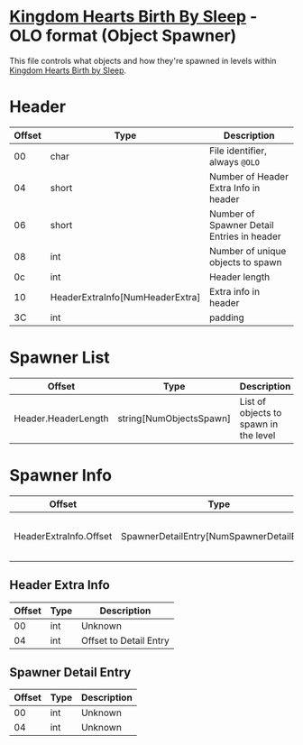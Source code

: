 # [Kingdom Hearts Birth By Sleep](index.md) - OLO format (Object Spawner)

This file controls what objects and how they're spawned in levels within [Kingdom Hearts Birth by Sleep](../../index).

# Header
| Offset | Type  | Description
|--------|-------|------------
| 00     | char   | File identifier, always `@OLO`
| 04     | short   | Number of Header Extra Info in header
| 06     | short | Number of Spawner Detail Entries in header
| 08     | int | Number of unique objects to spawn
| 0c     | int | Header length
| 10     | HeaderExtraInfo[NumHeaderExtra]   | Extra info in header
| 3C     | int   | padding

# Spawner List
| Offset | Type  | Description
|--------|-------|------------
| Header.HeaderLength     | string[NumObjectsSpawn]   | List of objects to spawn in the level

# Spawner Info
| Offset | Type  | Description
|--------|-------|------------
| HeaderExtraInfo.Offset     | SpawnerDetailEntry[NumSpawnerDetailEntry]   | Includes extra info on each spawner


## Header Extra Info
| Offset | Type  | Description
|--------|-------|------------
| 00     | int   | Unknown
| 04     | int   | Offset to Detail Entry

## Spawner Detail Entry
| Offset | Type  | Description
|--------|-------|------------
| 00     | int   | Unknown
| 04     | int   | Unknown
